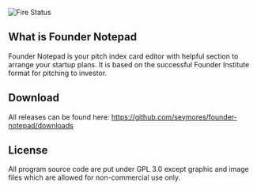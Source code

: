 ![Fire Status](https://github.com/seymores/founder-notepad/raw/master/docs/screenshot.png)


What is Founder Notepad
-------------------------
Founder Notepad is your pitch index card editor with helpful section to arrange your startup plans. It is based on the successful Founder Institute format for pitching to investor.


Download
-------------------------
All releases can be found here:
https://github.com/seymores/founder-notepad/downloads


License
-------------------------

All program source code are put under GPL 3.0 except graphic and image files which are allowed for non-commercial use only.
